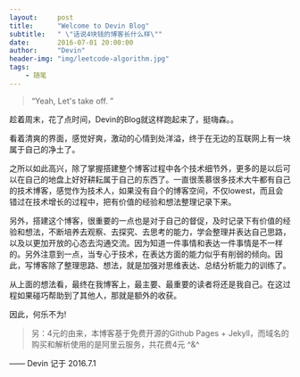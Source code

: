 ```yaml
---
layout:     post
title:      "Welcome to Devin Blog"
subtitle:   " \"话说4块钱的博客长什么样\""
date:       2016-07-01 20:00:00
author:     "Devin"
header-img: "img/leetcode-algorithm.jpg"
tags:
    - 随笔
---
```


> “Yeah, Let's take off. ”



趁着周末，花了点时间，Devin的Blog就这样跑起来了，挺嗨森。。

看着清爽的界面，感觉好爽，激动的心情到处洋溢，终于在无边的互联网上有一块属于自己的净土了。

之所以如此高兴，除了掌握搭建整个博客过程中各个技术细节外，更多的是以后可以在自己的地盘上好好耕耘属于自己的东西了。一直很羡慕很多技术大牛都有自己的技术博客，感觉作为技术人，如果没有自个的博客空间，不仅lowest，而且会错过在技术增长的过程中，把有价值的经验和想法整理记录下来。

另外，搭建这个博客，很重要的一点也是对于自己的督促，及时记录下有价值的经验和想法，不断培养去观察、去探究、去思考的能力，学会整理并表达自己思路，以及以更加开放的心态去沟通交流。因为知道一件事情和表达一件事情是不一样的。另外注意到一点，当专心于技术，在表达方面的能力似乎有削弱的倾向。因此，写博客除了整理思路、想法，就是加强对思维表达、总结分析能力的训练了。

从上面的想法看，最终在我博客上，最主要、最重要的读者将还是我自己。在这过程如果碰巧帮助到了其他人，那就是额外的收获。

因此，何乐不为!

> 另：4元的由来，本博客基于免费开源的Github Pages + Jekyll，而域名的购买和解析使用的是阿里云服务，共花费4元 ^&^

—— Devin 记于 2016.7.1
